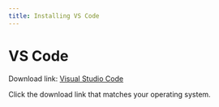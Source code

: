 ```yaml
---
title: Installing VS Code
---
```


# VS Code

Download link: [Visual Studio Code](https://code.visualstudio.com/)

Click the download link that matches your operating system.
